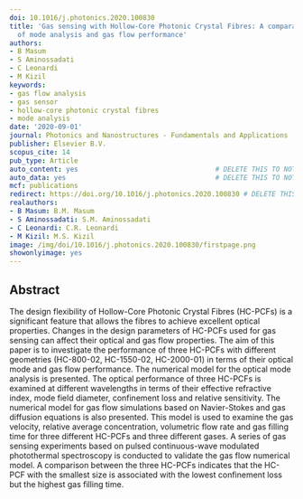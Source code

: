 ```yaml
---
doi: 10.1016/j.photonics.2020.100830
title: 'Gas sensing with Hollow-Core Photonic Crystal Fibres: A comparative study
  of mode analysis and gas flow performance'
authors:
- B Masum
- S Aminossadati
- C Leonardi
- M Kizil
keywords:
- gas flow analysis
- gas sensor
- hollow-core photonic crystal fibres
- mode analysis
date: '2020-09-01'
journal: Photonics and Nanostructures - Fundamentals and Applications
publisher: Elsevier B.V.
scopus_cite: 14
pub_type: Article
auto_content: yes                                  # DELETE THIS TO NOT AUTO GENERATE CONTENT
auto_data: yes                                     # DELETE THIS TO NOT AUTO GENERATE METADATA
mcf: publications
redirect: https://doi.org/10.1016/j.photonics.2020.100830 # DELETE THIS TO NOT REDIRECT
realauthors:
- B Masum: B.M. Masum
- S Aminossadati: S.M. Aminossadati
- C Leonardi: C.R. Leonardi
- M Kizil: M.S. Kizil
image: /img/doi/10.1016/j.photonics.2020.100830/firstpage.png
showonlyimage: yes
---
```



## Abstract
The design flexibility of Hollow-Core Photonic Crystal Fibres (HC-PCFs) is a significant feature that allows the fibres to achieve excellent optical properties. Changes in the design parameters of HC-PCFs used for gas sensing can affect their optical and gas flow properties. The aim of this paper is to investigate the performance of three HC-PCFs with different geometries (HC-800-02, HC-1550-02, HC-2000-01) in terms of their optical mode and gas flow performance. The numerical model for the optical mode analysis is presented. The optical performance of three HC-PCFs is examined at different wavelengths in terms of their effective refractive index, mode field diameter, confinement loss and relative sensitivity. The numerical model for gas flow simulations based on Navier-Stokes and gas diffusion equations is also presented. This model is used to examine the gas velocity, relative average concentration, volumetric flow rate and gas filling time for three different HC-PCFs and three different gases. A series of gas sensing experiments based on pulsed continuous-wave modulated photothermal spectroscopy is conducted to validate the gas flow numerical model. A comparison between the three HC-PCFs indicates that the HC-PCF with the smallest size is associated with the lowest confinement loss but the highest gas filling time.
